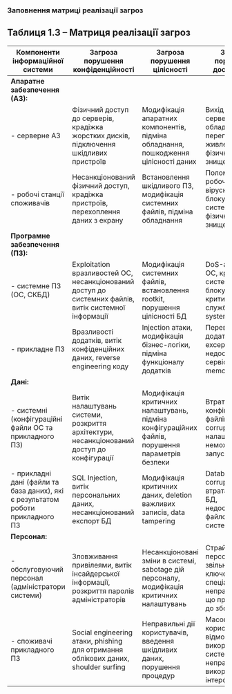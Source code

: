 ### Заповнення матриці реалізації загроз

## Таблиця 1.3 – Матриця реалізації загроз

| Компоненти інформаційної системи | Загроза порушення конфіденційності | Загроза порушення цілісності | Загроза порушення доступності |
|----------------------------------|-----------------------------------|------------------------------|------------------------------|
| **Апаратне забезпечення (АЗ):** | | | |
| - серверне АЗ | Фізичний доступ до серверів, крадіжка жорстких дисків, підключення шкідливих пристроїв | Модифікація апаратних компонентів, підміна обладнання, пошкодження цілісності даних | Вихід з ладу серверного обладнання, перегрів, збої живлення, фізичне знищення |
| - робочі станції споживачів | Несанкціонований фізичний доступ, крадіжка пристроїв, перехоплення даних з екрану | Встановлення шкідливого ПЗ, модифікація системних файлів, підміна обладнання | Поломка робочих станцій, вірусні атаки, блокування системи, фізичне знищення |
| **Програмне забезпечення (ПЗ):** | | | |
| - системне ПЗ (ОС, СКБД) | Exploitation вразливостей ОС, несанкціонований доступ до системних файлів, витік системної інформації | Модифікація системних файлів, встановлення rootkit, порушення цілісності БД | DoS-атаки на ОС, краш системи, блокування критичних служб, corrupted system files |
| - прикладне ПЗ | Вразливості додатків, витік конфіденційних даних, reverse engineering коду | Injection атаки, модифікація бізнес-логіки, підміна функціоналу додатків | Перевантаження додатків, exception errors, недоступність сервісів, memory leaks |
| **Дані:** | | | |
| - системні (конфігураційні файли ОС та прикладного ПЗ) | Витік налаштувань системи, розкриття архітектури, несанкціонований доступ до конфігурації | Модифікація критичних налаштувань, підміна конфігураційних файлів, порушення параметрів безпеки | Втрата конфігураційних файлів, corruption налаштувань, неможливість запуску систем |
| - прикладні дані (файли та база даних), які є результатом роботи прикладного ПЗ | SQL Injection, витік персональних даних, несанкціонований експорт БД | Модифікація критичних даних, deletion важливих записів, data tampering | Database corruption, втрата зв'язку з БД, недоступність файлових систем, data loss |
| **Персонал:** | | | |
| - обслуговуючий персонал (адміністратори системи) | Зловживання привілеями, витік інсайдерської інформації, розкриття паролів адміністраторів | Несанкціоновані зміни в системі, sabotage дій персоналу, модифікація критичних налаштувань | Страйки персоналу, звільнення ключових спеціалістів, неправильні дії що призводять до збоїв |
| - споживачі прикладного ПЗ | Social engineering атаки, phishing для отримання облікових даних, shoulder surfing | Неправильні дії користувачів, введення шкідливих даних, порушення процедур | Масові помилки користувачів, відмова від використання системи, неправильне використання інтерфейсу |